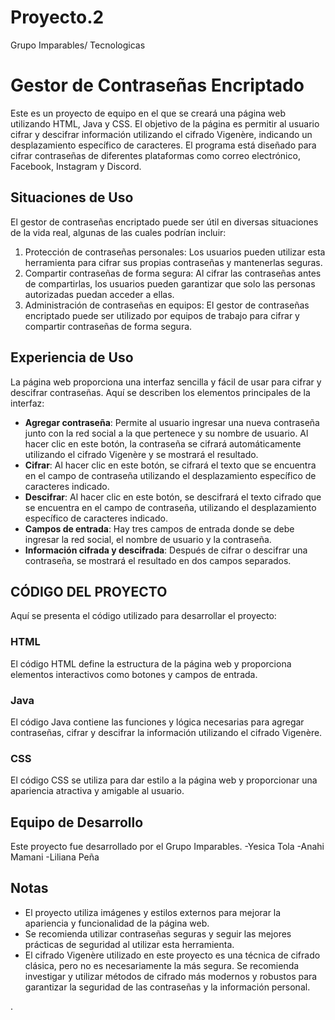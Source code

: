 # Proyecto.2
Grupo Imparables/ Tecnologicas
# Gestor de Contraseñas Encriptado

Este es un proyecto de equipo en el que se creará una página web utilizando HTML, Java y CSS. El objetivo de la página es permitir al usuario cifrar y descifrar información utilizando el cifrado Vigenère, indicando un desplazamiento específico de caracteres. El programa está diseñado para cifrar contraseñas de diferentes plataformas como correo electrónico, Facebook, Instagram y Discord.

## Situaciones de Uso

El gestor de contraseñas encriptado puede ser útil en diversas situaciones de la vida real, algunas de las cuales podrían incluir:

1. Protección de contraseñas personales: Los usuarios pueden utilizar esta herramienta para cifrar sus propias contraseñas y mantenerlas seguras.
2. Compartir contraseñas de forma segura: Al cifrar las contraseñas antes de compartirlas, los usuarios pueden garantizar que solo las personas autorizadas puedan acceder a ellas.
3. Administración de contraseñas en equipos: El gestor de contraseñas encriptado puede ser utilizado por equipos de trabajo para cifrar y compartir contraseñas de forma segura.

## Experiencia de Uso
La página web proporciona una interfaz sencilla y fácil de usar para cifrar y descifrar contraseñas. Aquí se describen los elementos principales de la interfaz:

- **Agregar contraseña**: Permite al usuario ingresar una nueva contraseña junto con la red social a la que pertenece y su nombre de usuario. Al hacer clic en este botón, la contraseña se cifrará automáticamente utilizando el cifrado Vigenère y se mostrará el resultado.
- **Cifrar**: Al hacer clic en este botón, se cifrará el texto que se encuentra en el campo de contraseña utilizando el desplazamiento específico de caracteres indicado.
- **Descifrar**: Al hacer clic en este botón, se descifrará el texto cifrado que se encuentra en el campo de contraseña, utilizando el desplazamiento específico de caracteres indicado.
- **Campos de entrada**: Hay tres campos de entrada donde se debe ingresar la red social, el nombre de usuario y la contraseña.
- **Información cifrada y descifrada**: Después de cifrar o descifrar una contraseña, se mostrará el resultado en dos campos separados.

## CÓDIGO DEL PROYECTO
Aquí se presenta el código utilizado para desarrollar el proyecto:

### HTML
El código HTML define la estructura de la página web y proporciona elementos interactivos como botones y campos de entrada.

### Java
El código Java contiene las funciones y lógica necesarias para agregar contraseñas, cifrar y descifrar la información utilizando el cifrado Vigenère.

### CSS
El código CSS se utiliza para dar estilo a la página web y proporcionar una apariencia atractiva y amigable al usuario.

## Equipo de Desarrollo
Este proyecto fue desarrollado por el Grupo Imparables.
-Yesica Tola
-Anahi Mamani
-Liliana Peña

## Notas
- El proyecto utiliza imágenes y estilos externos para mejorar la apariencia y funcionalidad de la página web.
- Se recomienda utilizar contraseñas seguras y seguir las mejores prácticas de seguridad al utilizar esta herramienta.
- El cifrado Vigenère utilizado en este proyecto es una técnica de cifrado clásica, pero no es necesariamente la más segura. Se recomienda investigar y utilizar métodos de cifrado más modernos y robustos para garantizar la seguridad de las contraseñas y la información personal.

.
